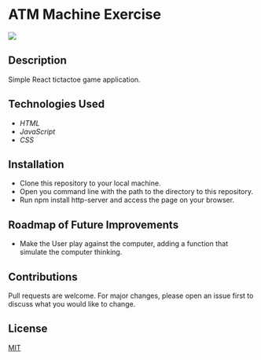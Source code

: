 # ATM Machine Exercise

<img src="./atm.png" />

## Description

Simple React tictactoe game application.

## Technologies Used

* _HTML_
* _JavaScript_
* _CSS_

## Installation

* Clone this repository to your local machine.
* Open you command line with the path to the directory to this repository.
* Run npm install http-server and access the page on your browser.

## Roadmap of Future Improvements 

* Make the User play against the computer, adding a function that simulate the computer thinking.

## Contributions 

Pull requests are welcome. For major changes, please open an issue first to discuss what you would like to change.

## License

[MIT](./LICENSE)